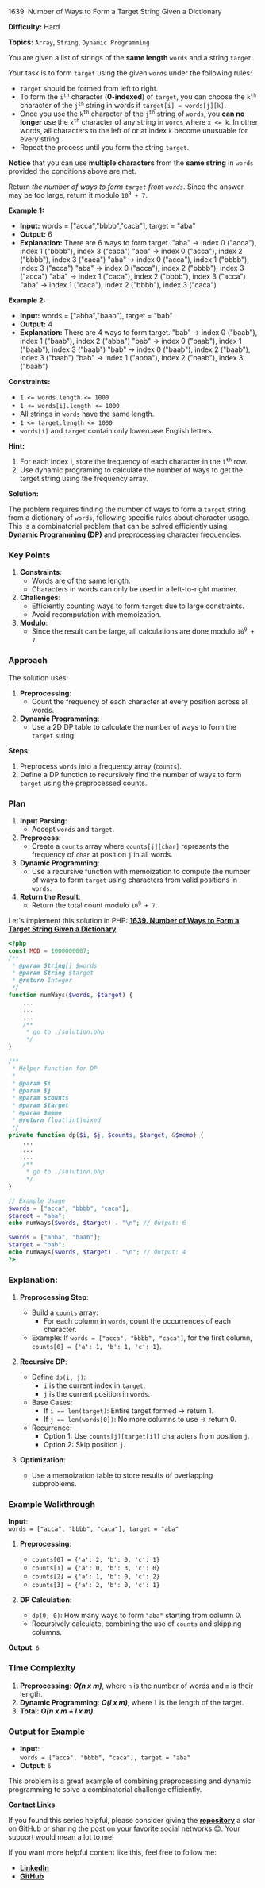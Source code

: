 1639\. Number of Ways to Form a Target String Given a Dictionary

**Difficulty:** Hard

**Topics:** `Array`, `String`, `Dynamic Programming`

You are given a list of strings of the **same length** `words` and a string `target`.

Your task is to form `target` using the given `words` under the following rules:

- `target` should be formed from left to right.
- To form the <code>i<sup>th</sup></code> character (**0-indexed**) of `target`, you can choose the <code>k<sup>th</sup></code> character of the <code>j<sup>th</sup></code> string in words if `target[i] = words[j][k]`.
- Once you use the <code>k<sup>th</sup></code> character of the <code>j<sup>th</sup></code> string of `words`, you **can no longer** use the <code>x<sup>th</sup></code> character of any string in `words` where `x <= k`. In other words, all characters to the left of or at index `k` become unusuable for every string.
- Repeat the process until you form the string `target`.

**Notice** that you can use **multiple characters** from the **same string** in `words` provided the conditions above are met.

Return _the number of ways to form `target` from `words`_. Since the answer may be too large, return it modulo <code>10<sup>9</sup> + 7</code>.

**Example 1:**

- **Input:** words = ["acca","bbbb","caca"], target = "aba"
- **Output:** 6
- **Explanation:** There are 6 ways to form target.
  "aba" -> index 0 ("acca"), index 1 ("bbbb"), index 3 ("caca")
  "aba" -> index 0 ("acca"), index 2 ("bbbb"), index 3 ("caca")
  "aba" -> index 0 ("acca"), index 1 ("bbbb"), index 3 ("acca")
  "aba" -> index 0 ("acca"), index 2 ("bbbb"), index 3 ("acca")
  "aba" -> index 1 ("caca"), index 2 ("bbbb"), index 3 ("acca")
  "aba" -> index 1 ("caca"), index 2 ("bbbb"), index 3 ("caca")

**Example 2:**

- **Input:** words = ["abba","baab"], target = "bab"
- **Output:** 4
- **Explanation:** There are 4 ways to form target.
  "bab" -> index 0 ("baab"), index 1 ("baab"), index 2 ("abba")
  "bab" -> index 0 ("baab"), index 1 ("baab"), index 3 ("baab")
  "bab" -> index 0 ("baab"), index 2 ("baab"), index 3 ("baab")
  "bab" -> index 1 ("abba"), index 2 ("baab"), index 3 ("baab")



**Constraints:**


- `1 <= words.length <= 1000`
- `1 <= words[i].length <= 1000`
- All strings in `words` have the same length.
- `1 <= target.length <= 1000`
- `words[i]` and `target` contain only lowercase English letters.



**Hint:**
1. For each index i, store the frequency of each character in the <code>i<sup>th</sup></code> row.
2. Use dynamic programing to calculate the number of ways to get the target string using the frequency array.



**Solution:**

The problem requires finding the number of ways to form a `target` string from a dictionary of `words`, following specific rules about character usage. This is a combinatorial problem that can be solved efficiently using **Dynamic Programming (DP)** and preprocessing character frequencies.


### **Key Points**
1. **Constraints**:
   - Words are of the same length.
   - Characters in words can only be used in a left-to-right manner.
2. **Challenges**:
   - Efficiently counting ways to form `target` due to large constraints.
   - Avoid recomputation with memoization.
3. **Modulo**:
   - Since the result can be large, all calculations are done modulo <code>10<sup>9</sup> + 7</code>.


### **Approach**
The solution uses:
1. **Preprocessing**:
   - Count the frequency of each character at every position across all words.
2. **Dynamic Programming**:
   - Use a 2D DP table to calculate the number of ways to form the `target` string.

**Steps**:
1. Preprocess `words` into a frequency array (`counts`).
2. Define a DP function to recursively find the number of ways to form `target` using the preprocessed counts.


### **Plan**
1. **Input Parsing**:
   - Accept `words` and `target`.
2. **Preprocess**:
   - Create a `counts` array where `counts[j][char]` represents the frequency of `char` at position `j` in all words.
3. **Dynamic Programming**:
   - Use a recursive function with memoization to compute the number of ways to form `target` using characters from valid positions in `words`.
4. **Return the Result**:
   - Return the total count modulo <code>10<sup>9</sup> + 7</code>.

Let's implement this solution in PHP: **[1639. Number of Ways to Form a Target String Given a Dictionary](https://github.com/mah-shamim/leet-code-in-php/tree/main/algorithms/001639-number-of-ways-to-form-a-target-string-given-a-dictionary/solution.php)**

```php
<?php
const MOD = 1000000007;
/**
 * @param String[] $words
 * @param String $target
 * @return Integer
 */
function numWays($words, $target) {
    ...
    ...
    ...
    /**
     * go to ./solution.php
     */
}

/**
 * Helper function for DP
 *
 * @param $i
 * @param $j
 * @param $counts
 * @param $target
 * @param $memo
 * @return float|int|mixed
 */
private function dp($i, $j, $counts, $target, &$memo) {
    ...
    ...
    ...
    /**
     * go to ./solution.php
     */
}

// Example Usage
$words = ["acca", "bbbb", "caca"];
$target = "aba";
echo numWays($words, $target) . "\n"; // Output: 6

$words = ["abba", "baab"];
$target = "bab";
echo numWays($words, $target) . "\n"; // Output: 4
?>
```

### Explanation:

1. **Preprocessing Step**:
   - Build a `counts` array:
      - For each column in `words`, count the occurrences of each character.
   - Example: If `words = ["acca", "bbbb", "caca"]`, for the first column, `counts[0] = {'a': 1, 'b': 1, 'c': 1}`.

2. **Recursive DP**:
   - Define `dp(i, j)`:
      - `i` is the current index in `target`.
      - `j` is the current position in `words`.
   - Base Cases:
      - If `i == len(target)`: Entire target formed → return 1.
      - If `j == len(words[0])`: No more columns to use → return 0.
   - Recurrence:
      - Option 1: Use `counts[j][target[i]]` characters from position `j`.
      - Option 2: Skip position `j`.

3. **Optimization**:
   - Use a memoization table to store results of overlapping subproblems.


### **Example Walkthrough**
**Input**:  
`words = ["acca", "bbbb", "caca"], target = "aba"`

1. **Preprocessing**:
   - `counts[0] = {'a': 2, 'b': 0, 'c': 1}`
   - `counts[1] = {'a': 0, 'b': 3, 'c': 0}`
   - `counts[2] = {'a': 1, 'b': 0, 'c': 2}`
   - `counts[3] = {'a': 2, 'b': 0, 'c': 1}`

2. **DP Calculation**:
   - `dp(0, 0)`: How many ways to form `"aba"` starting from column 0.
   - Recursively calculate, combining the use of `counts` and skipping columns.

**Output**: `6`


### **Time Complexity**
1. **Preprocessing**: _**O(n x m)**_, where `n` is the number of words and `m` is their length.
2. **Dynamic Programming**: _**O(l x m)**_, where `l` is the length of the target.
3. **Total**: _**O(n x m + l x m)**_.


### **Output for Example**
- **Input**:  
  `words = ["acca", "bbbb", "caca"], target = "aba"`
- **Output**: `6`


This problem is a great example of combining preprocessing and dynamic programming to solve a combinatorial challenge efficiently.

**Contact Links**

If you found this series helpful, please consider giving the **[repository](https://github.com/mah-shamim/leet-code-in-php)** a star on GitHub or sharing the post on your favorite social networks 😍. Your support would mean a lot to me!

If you want more helpful content like this, feel free to follow me:

- **[LinkedIn](https://www.linkedin.com/in/arifulhaque/)**
- **[GitHub](https://github.com/mah-shamim)**
